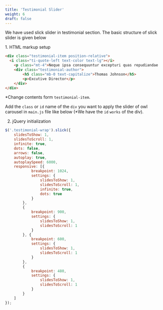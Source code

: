 ```yaml
---
title: 'Testimonial Slider'
weight: 6
draft: false
---
```

We have used slick slider in testimonial section. The basic structure of slick slider is given below

1\. HTML markup setup

```html
<div class="testimonial-item position-relative">
  <i class="ti-quote-left text-color text-lg"></i>
	<p class="mt-4">Neque ipsa consequuntur excepturi quas repudiandae aliquam iste ab laboriosam id facere ducimus odio sed officia provident doloribus explicabo, magni, corrupti sit.</p>
	<div class="testimonial-author">
		<h5 class="mb-0 text-capitalize">Thomas Johnson</h5>
		<p>Excutive Director</p>
	</div>
</div>
```

\*Change contents form `testimonial-item`.

Add the `class` or `id` name of the `div` you want to apply the slider of owl carousel in `main.js` file like below (\*We have the `id` `works` of the div).

 2. jQuery initialization

```js
$('.testimonial-wrap').slick({
	slidesToShow: 1,
	slidesToScroll: 1,
	infinite: true,
	dots: false,
	arrows: false,
	autoplay: true,
	autoplaySpeed: 6000,
	responsive: [{
			breakpoint: 1024,
			settings: {
				slidesToShow: 1,
				slidesToScroll: 1,
				infinite: true,
				dots: true
			}
		},
		{
			breakpoint: 900,
			settings: {
				slidesToShow: 1,
				slidesToScroll: 1
			}
		}, {
			breakpoint: 600,
			settings: {
				slidesToShow: 1,
				slidesToScroll: 1
			}
		},
		{
			breakpoint: 480,
			settings: {
				slidesToShow: 1,
				slidesToScroll: 1
			}
		}
	]
});
```
